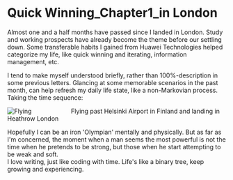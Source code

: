 # Quick Winning_Chapter1_in London      

Almost one and a half months have passed since I landed in London. Study and working prospects have already become the theme before our settling down. Some transferable habits I gained from Huawei Technologies helped categorize my life, like quick winning and iterating, information management, etc.           
          
          

I tend to make myself understood briefly, rather than 100%-description in some previous letters. Glancing at some memorable scenarios in the past month, can help refresh my daily life state, like a non-Markovian process. Taking the time sequence:           

![Flying](https://github.com/zhouchw5/interaction.github.io/blob/Life-in-UK/%E5%BE%AE%E4%BF%A1%E5%9B%BE%E7%89%87_20181101185617.jpg)
&nbsp; &nbsp;&nbsp; &nbsp; &nbsp; &nbsp; &nbsp; &nbsp;&nbsp; &nbsp; &nbsp; &nbsp; Flying past Helsinki Airport in Finland and landing in Heathrow London


Hopefully I can be an iron 'Olympian' mentally and physically. But as far as I'm concerned, the moment when a man seems the most powerful is not the time when he pretends to be strong, but those when he start attempting to be weak and soft.  
I love writing, just like coding with time. Life's like a binary tree, keep growing and experiencing. 


